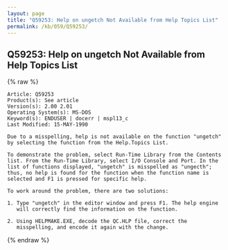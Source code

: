 ```yaml
---
layout: page
title: "Q59253: Help on ungetch Not Available from Help Topics List"
permalink: /kb/059/Q59253/
---
```


## Q59253: Help on ungetch Not Available from Help Topics List

{% raw %}

	Article: Q59253
	Product(s): See article
	Version(s): 2.00 2.01
	Operating System(s): MS-DOS
	Keyword(s): ENDUSER | docerr | mspl13_c
	Last Modified: 15-MAY-1990
	
	Due to a misspelling, help is not available on the function "ungetch"
	by selecting the function from the Help.Topics List.
	
	To demonstrate the problem, select Run-Time Library from the Contents
	list. From the Run-Time Library, select I/O Console and Port. In the
	list of functions displayed, "ungetch" is misspelled as "ungecth";
	thus, no help is found for the function when the function name is
	selected and F1 is pressed for specific help.
	
	To work around the problem, there are two solutions:
	
	1. Type "ungetch" in the editor window and press F1. The help engine
	   will correctly find the information on the function.
	
	2. Using HELPMAKE.EXE, decode the QC.HLP file, correct the
	   misspelling, and encode it again with the change.

{% endraw %}
